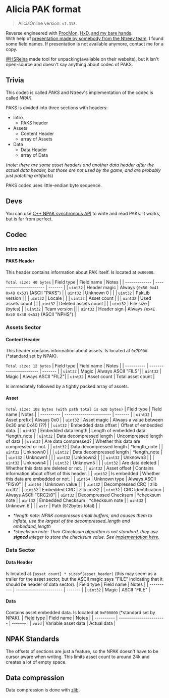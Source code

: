 
# Alicia PAK format
> AliciaOnline version: `v1.318`. 

Reverse engineered with [ProcMon](https://docs.microsoft.com/en-us/sysuint32ernals/downloads/procmon), [HxD](https://mh-nexus.de/en/hxd/), [and my bare hands](https://github.com/rgnter/alicia_modwork/tree/master/source).<br>
With help of [presentation made by somebody from the Ntreev team](https://prezi.com/a8bmssbbb4ay/v20/), I found some field names. If presentation is not available anymore, contact me for a copy.


[@HSReina](https://github.com/hsreina) made tool for unpacking(available on their website), but it isn't open-source and doesn't say anything about codec of PAKS. 



## Trivia
This codec is called *PAKS* and Ntreev's implementation of the codec is called *NPAK*.


PAKS is divided into three sections with headers:
 - Intro
   - PAKS header
 - Assets
   - Content Header
   - array of Assets
 - Data
   - Data Header
   - array of Data

(*note: there are some asset headers and another data header after the actual data header, but those are not used by the game, and are probably just patching artifacts*)

PAKS codec uses little-endian byte sequence. <br>

## Devs
You can use [C++ NPAK synchronous API](https://github.com/rgnter/alicia_modwork/blob/master/alicia_modder/source/main/tools/assets/assets.hpp) to write and read PAKs. It works, but is far from perfect.

## Codec
### Intro section
#### PAKS Header
This header contains information about PAK itself. 
Is located at `0x00000`. 

`Total size: 40 bytes`
| Field type    | Field name              | Notes   |
| ------------- | ----------------------- | ------- |
| `uint32`      | Header magic         | Always `{0x50 0x41 0x4B 0x53}` (ASCII "PAKS") |
| `uint32`      | Unknown 0            | |
| `uint32`      | PakLib version       | |
| `uint32`      | Locale               | |
| `uint32`      | Asset count          | |
| `uint32`      | Used assets count    | |
| `uint32`      | Deleted assets count | |
| `uint32`      | File size            | (bytes) |
| `uint32`      | Team version          ||
| `uint32`      | Header sign          | Always `{0x4E 0x50 0x48 0x53}` (ASCII "NPHS") |


### Assets Sector
#### Content Header 
This header contains information about assets. 
Is located at `0x7D000` (*standard set by NPAK). 

`Total size: 12 bytes`
| Field type | Field name              | Notes      |
| ---------- | ----------------------- | -------    |
| `uint32`   | Magic                   | Always ASCII "FILS"|
| `uint32`   | Magic                   | Always ASCII "FILZ"|
| `uint32`   | Asset count             | Total asset count |

Is immediately followed by a tightly packed array of assets.

#### Asset
`Total size: 108 bytes (with path total is 620 bytes)`
| Field type    | Field name                   | Notes      |
| ----------    | -----------------------      | -------    |
| `uint32`      | Asset prefix              | Always 0x0                        | 
| `uint32`      | Asset magic               | Always a value between 0x30 and 0x40 (??) |
| `uint32`      | Embedded data offset      | Offset of embedded data.  |
| `uint32`      | Embedded data length      | Length of embedded data. *length_note  |
| `uint32`      | Data decompressed length  | Uncompressed length of data |
| `uint32`      | Are data compressed?      | Whether this data are compressed or not. |
| `uint32`      | Data decompressed length  | *length_note |
| `uint32`      | Unknown0                  |    |
| `uint32`      | Data decompressed length  | *length_note |
| `uint32`      | Unknown1                  |    |
| `uint32`      | Unknown2                  |    |
| `uint32`      | Unknown3                  |    |
| `uint32`      | Unknown4                  |    |
| `uint32`      | Unknown5                  |    |
| `uint32`      | Are data deleted          | Whether this data are deleted or not. |
| `uint32`      | Asset offset              | Contains information about offset of this header. |
| `uint32`      | Is embedded               | Whether this data are embedded or not. |
| `uint64`      | Unknown type              | Always ASCII "FIS\0" |
| `uint64`      | Unknown value             | |
| `uint32`      | Decompressed CRC          | zlib crc32 |
| `uint32`      | Embedded CRC              | zlib crc32 |
| `uint32`      | CRC Identification        | Always ASCII "CRC2\0"|
| `uint32`      | Decompressed Checksum     | *checksum note |
| `uint32`      | Embedded Checksum         | *checksum note |
| `uint32`      | Unknown 6             | |
| `wstr`        | Path (512bytes total)     | |

- *\*length note: NPAK compresses small buffers, and causes them to inflate, use the largest of the decompressed_length and embedded_length*
- *\*checksum note: Their Checksum algorithm is not standard, they use **signed** integer to store the checksum value. See [implementation here](https://github.com/rgnter/alicia_modwork/blob/4fc8a6c69755a843920cd86a68fdf30c22c7506f/alicia_modder/source/main/tools/assets/assets.cpp#L20).*
     
### Data Sector
#### Data Header
Is located at `{asset count} * sizeof(asset_header)` (this may seem as a trailer for the asset sector, but the ASCII magic says "FILE" indicating that it should be header of data sector).
| Field type | Field name              | Notes   |
| ---------- | ----------------------- | ------- |
| `uint32`   | Magic                   | ASCII "FILE" | 


#### Data
Contains asset embedded data. 
Is located at `0xF00000` (*standard set by NPAK). 
| Field type | Field name              | Notes   |
| ---------- | ----------------------- | ------- |
| `void`     | Variable asset data     | Actual data | 

## NPAK Standards
The offsets of sections are just a feature, so the NPAK doesn't have to be cursor aware when writing. This limits asset count to around 24k and creates a lot of empty space.

## Data compression
Data compression is done with [zlib](https://zlib.net/).

